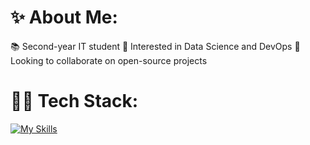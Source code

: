 # ✨ About Me:
📚 Second-year IT student
🤖 Interested in Data Science and DevOps
🤝 Looking to collaborate on open-source projects

# 👨‍💻 Tech Stack:
[![My Skills](https://skillicons.dev/icons?i=py,qt,mysql,linux,windows,apple,git,github,docker)](https://skillicons.dev)

